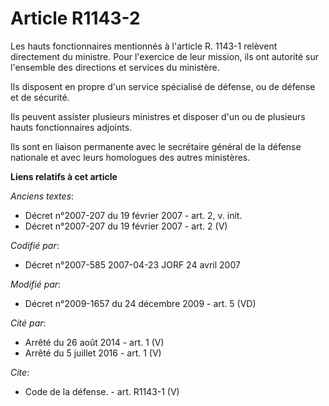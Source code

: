 # Article R1143-2

Les hauts fonctionnaires mentionnés à l'article R. 1143-1 relèvent directement du ministre. Pour l'exercice de leur mission,
ils ont autorité sur l'ensemble des directions et services du ministère. 

Ils disposent en propre d'un service spécialisé de défense, ou de défense et de sécurité. 

Ils peuvent assister plusieurs ministres et disposer d'un ou de plusieurs hauts fonctionnaires adjoints. 

Ils sont en liaison permanente avec le secrétaire général de la défense nationale et avec leurs homologues des autres
ministères.

**Liens relatifs à cet article**

_Anciens textes_:

  - Décret n°2007-207 du 19 février 2007 - art. 2, v. init.
  - Décret n°2007-207 du 19 février 2007 - art. 2 (V)

_Codifié par_:

  - Décret n°2007-585 2007-04-23 JORF 24 avril 2007

_Modifié par_:

  - Décret n°2009-1657 du 24 décembre 2009 - art. 5 (VD)

_Cité par_:

  - Arrêté du 26 août 2014 - art. 1 (V)
  - Arrêté du 5 juillet 2016 - art. 1 (V)

_Cite_:

  - Code de la défense. - art. R1143-1 (V)
